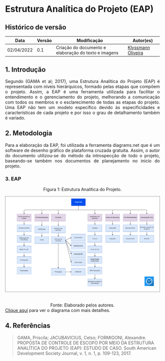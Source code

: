 # Estrutura Analítica do Projeto (EAP)

## Histórico de versão

|Data | Versão | Modificação | Autor(es)|
| -- | -- | -- | -- |
| 02/04/2022 |  0.1   | Criação do documento e elaboração do texto e imagens|  [Klyssmann Oliveira](https://github.com/klyssmannoliveira) |



## 1. Introdução

<p style="text-align: justify"> 
    Segundo (GAMA et al; 2017), uma Estrutura Analítica do Projeto (EAP) é representada com níveis hierárquicos, formado pelas etapas que compõem o projeto. Assim, a EAP é uma ferramenta utilizada para facilitar o entendimento e o gerenciamento do projeto, melhorando a comunicação com todos os membros e o esclarecimento de todas as etapas do projeto. Uma EAP não tem um modelo específico devido às especificidades e características de cada projeto e por isso o grau de detalhamento também é variado.
 </p>

## 2. Metodologia

<p style="text-align: justify">Para a elaboração da EAP, foi utilizada a ferramenta diagrams.net que é um software de desenho gráfico de plataforma cruzada gratuita. Assim, o autor do documento utilizou-se do método da introspecção de todo o projeto, baseando-se também nos documentos de planejamento no inicío do projeto.</p>

### 3. EAP

<center>

<figcaption>Figura 1: Estrutura Analítica do Projeto. </figcaption>

<p align = "center"><img src="https://raw.githubusercontent.com/Requisitos-de-Software/2021.2-PontoFacil/master/docs/assets/imagens/eap.png"></p><br>

<figcaption>Fonte: Elaborado pelos autores.</figcaption>


</center>
<a href="https://github.com/Requisitos-de-Software/2021.2-PontoFacil/tree/master/docs/assets/imagens/eap.png" target="_blank">Clique aqui</a> para ver o diagrama com mais detalhes.


## 4. Referências

> GAMA, Priscila; JACUBAVICIUS, Celso; FORMIGONI, Alexandre. PROPOSTA DE CONTROLE DE ESCOPO POR MEIO DA ESTRUTURA ANALÍTICA DO PROJETO (EAP): ESTUDO DE CASO. South American Development Society Journal, v. 1, n. 1, p. 109-123, 2017.

